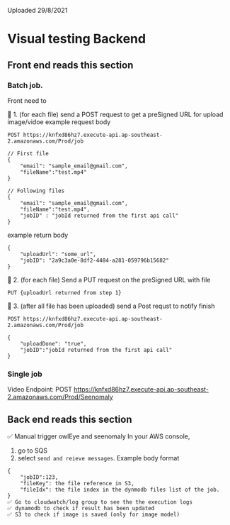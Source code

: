 Uploaded 29/8/2021

# Visual testing Backend 

## Front end reads this section 
### Batch job. 
Front need to 

🔵 1. (for each file) send a POST request to get a preSigned URL for upload image/vidoe 
example request body
```
POST https://knfxd86hz7.execute-api.ap-southeast-2.amazonaws.com/Prod/job 

// First file
{
    "email": "sample_email@gmail.com",
    "fileName":"test.mp4"
}

// Following files 
{
    "email": "sample_email@gmail.com",
    "fileName":"test.mp4",
    "jobID" : "jobId returned from the first api call"
}
```
example return body 
```
{
    "uploadUrl": "some_url",
    "jobID": "2a9c3a0e-8df2-4484-a281-059796b15682"
}
```
🔵 2. (for each file) Send a PUT request on the preSigned URL with file
```
PUT {uploadUrl returned from step 1}
```
🔵 3. (after all file has been uploaded) send a Post requst to notify finish 
```
POST https://knfxd86hz7.execute-api.ap-southeast-2.amazonaws.com/Prod/job 

{
    "uploadDone": "true", 
    "jobID":"jobId returned from the first api call"
}
```

### Single job

Video Endpoint: POST https://knfxd86hz7.execute-api.ap-southeast-2.amazonaws.com/Prod/Seenomaly


## Back end reads this section 

✅ Manual trigger owlEye and seenomaly 
In your AWS console,
1. go to SQS 
2. select `send and reieve messages`. 
Example body format
```
{
    "jobID":123,
    "fileKey": the file reference in S3,
    "fileIdx": the file index in the dynmodb files list of the job.
}
✅ Go to cloudwatch/log group to see the the execution logs
✅ dynamodb to check if result has been updated 
✅ S3 to check if image is saved (only for image model)

```



